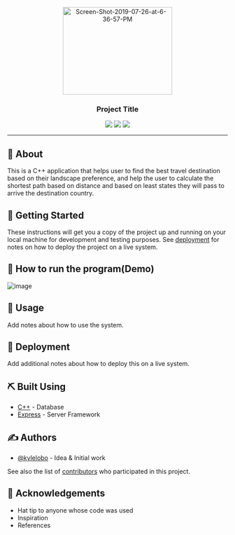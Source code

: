 <p align="center">
  <a href="" rel="noopener">
<a href="https://ibb.co/XJJZH7z"><img width="250" height="200" src="https://i.ibb.co/Yfz1W2B/Screen-Shot-2019-07-26-at-6-38-43-PM.png" alt="Screen-Shot-2019-07-26-at-6-36-57-PM" border="0"></a>
</p>

<h3 align="center">Project Title</h3>

<div align="center">

  <img src="https://img.shields.io/badge/license-MIT-yellow.svg?style=flat-square">
  <img src="https://img.shields.io/badge/downloads-0k-yellow.svg?style=flat-square">
  <img src="https://img.shields.io/badge/build-passing-yellow.svg?style=flat-square">

</div>

---


## 🧐 About <a name = "about"></a>

This is a C++ application that helps user to find the best travel destination based on their landscape preference, and help the user to calculate the shortest path based on distance and based on least states they will pass to arrive the destination country. 

## 🏁 Getting Started <a name = "getting_started"></a>
These instructions will get you a copy of the project up and running on your local machine for development and testing purposes. See [deployment](#deployment) for notes on how to deploy the project on a live system.


## 🔧 How to run the program(Demo) <a name = "tests"></a>
![image](https://raw.githubusercontent.com/chenhunluo321/Traverler-s-Guide/master/howto.png)

## 🎈 Usage <a name="usage"></a>
Add notes about how to use the system.

## 🚀 Deployment <a name = "deployment"></a>
Add additional notes about how to deploy this on a live system.

## ⛏️ Built Using <a name = "built_using"></a>
- [C++](https://www.mongodb.com/) - Database
- [Express](https://expressjs.com/) - Server Framework

## ✍️ Authors <a name = "authors"></a>
- [@kylelobo](https://github.com/kylelobo) - Idea & Initial work

See also the list of [contributors](https://github.com/kylelobo/The-Documentation-Compendium/contributors) who participated in this project.

## 🎉 Acknowledgements <a name = "acknowledgement"></a>
- Hat tip to anyone whose code was used
- Inspiration
- References
